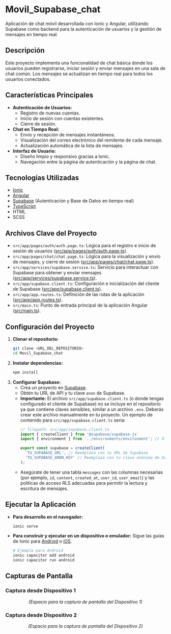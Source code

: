 # Movil_Supabase_chat

Aplicación de chat móvil desarrollada con Ionic y Angular, utilizando Supabase como backend para la autenticación de usuarios y la gestión de mensajes en tiempo real.

## Descripción

Este proyecto implementa una funcionalidad de chat básica donde los usuarios pueden registrarse, iniciar sesión y enviar mensajes en una sala de chat común. Los mensajes se actualizan en tiempo real para todos los usuarios conectados.

## Características Principales

*   **Autenticación de Usuarios:**
    *   Registro de nuevas cuentas.
    *   Inicio de sesión con cuentas existentes.
    *   Cierre de sesión.
*   **Chat en Tiempo Real:**
    *   Envío y recepción de mensajes instantáneos.
    *   Visualización del correo electrónico del remitente de cada mensaje.
    *   Actualización automática de la lista de mensajes.
*   **Interfaz de Usuario:**
    *   Diseño limpio y responsivo gracias a Ionic.
    *   Navegación entre la página de autenticación y la página de chat.

## Tecnologías Utilizadas

*   [Ionic](https://ionicframework.com/)
*   [Angular](https://angular.io/)
*   [Supabase](https://supabase.io/) (Autenticación y Base de Datos en tiempo real)
*   [TypeScript](https://www.typescriptlang.org/)
*   HTML
*   SCSS

## Archivos Clave del Proyecto

*   `src/app/pages/auth/auth.page.ts`: Lógica para el registro e inicio de sesión de usuarios ([src/app/pages/auth/auth.page.ts](src/app/pages/auth/auth.page.ts)).
*   `src/app/pages/chat/chat.page.ts`: Lógica para la visualización y envío de mensajes, y cierre de sesión ([src/app/pages/chat/chat.page.ts](src/app/pages/chat/chat.page.ts)).
*   `src/app/services/supabase.service.ts`: Servicio para interactuar con Supabase para obtener y enviar mensajes ([src/app/services/supabase.service.ts](src/app/services/supabase.service.ts)).
*   `src/app/supabase.client.ts`: Configuración e inicialización del cliente de Supabase ([src/app/supabase.client.ts](src/app/supabase.client.ts)).
*   `src/app/app.routes.ts`: Definición de las rutas de la aplicación ([src/app/app.routes.ts](src/app/app.routes.ts)).
*   `src/main.ts`: Punto de entrada principal de la aplicación Angular ([src/main.ts](src/main.ts)).

## Configuración del Proyecto

1.  **Clonar el repositorio:**
    ```bash
    git clone <URL_DEL_REPOSITORIO>
    cd Movil_Supabase_chat
    ```
2.  **Instalar dependencias:**
    ```bash
    npm install
    ```
3.  **Configurar Supabase:**
    *   Crea un proyecto en [Supabase](https://supabase.io/).
    *   Obtén tu URL de API y tu clave `anon` de Supabase.
    *   **Importante:** El archivo `src/app/supabase.client.ts` (o donde tengas configurado el cliente de Supabase) no se incluye en el repositorio ya que contiene claves sensibles, similar a un archivo `.env`. Deberás crear este archivo manualmente en tu proyecto.
        Un ejemplo de contenido para `src/app/supabase.client.ts` sería:
        ```typescript
        // filepath: src/app/supabase.client.ts
        import { createClient } from '@supabase/supabase-js'
        import { environment } from '../environments/environment'; // O la ruta correcta a tus environments

        export const supabase = createClient(
          'TU_SUPABASE_URL', // Reemplaza con tu URL de Supabase
          'TU_SUPABASE_ANON_KEY' // Reemplaza con tu clave anónima de Supabase
        );
        ```
    *   Asegúrate de tener una tabla `messages` con las columnas necesarias (por ejemplo, `id`, `content`, `created_at`, `user_id`, `user_email`) y las políticas de acceso RLS adecuadas para permitir la lectura y escritura de mensajes.

## Ejecutar la Aplicación

*   **Para desarrollo en el navegador:**
    ```bash
    ionic serve
    ```
*   **Para construir y ejecutar en un dispositivo o emulador:**
    Sigue las guías de Ionic para [Android](https://ionicframework.com/docs/developing/android) o [iOS](https://ionicframework.com/docs/developing/ios).
    ```bash
    # Ejemplo para Android
    ionic capacitor add android
    ionic capacitor run android
    ```

## Capturas de Pantalla

### Captura desde Dispositivo 1

<!-- Aquí puedes añadir la imagen o un enlace a ella -->
<!-- Ejemplo: ![Captura Dispositivo 1](ruta/a/la/captura1.png) -->
<p align="center">
  <em>(Espacio para la captura de pantalla del Dispositivo 1)</em>
</p>

### Captura desde Dispositivo 2

<!-- Aquí puedes añadir la imagen o un enlace a ella -->
<!-- Ejemplo: ![Captura Dispositivo 2](ruta/a/la/captura2.png) -->
<p align="center">
  <em>(Espacio para la captura de pantalla del Dispositivo 2)</em>
</p>
